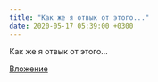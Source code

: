 ```yaml
---
title: "Как же я отвык от этого..."
date: 2020-05-17 05:39:00 +0300
---
```


Как же я отвык от этого...

[Вложение](/assets/vk_photos/2/B6Hs9Vbj8XA.jpg)
